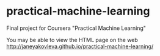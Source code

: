 # practical-machine-learning
Final project for Coursera "Practical Machine Learning"


You may be able to view the HTML page on the web http://janeyakovleva.github.io/practical-machine-learning/

